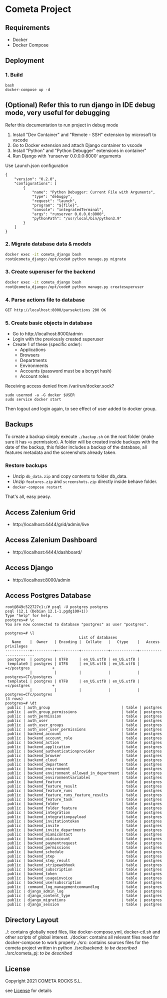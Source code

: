# Cometa Project

## Requirements

- Docker
- Docker Compose

## Deployment

### 1. Build

```
bash
docker-compose up -d
```

## (Optional) Refer this to run django in IDE debug mode, very useful for debugging

Refer this documentation to run project in debug mode

1. Install "Dev Container" and "Remote - SSH" extension by microsoft to vscode
1. Go to Docker extension and attach Django container to vscode
1. Install "Python" and "Python Debugger" extensions in container"
1. Run Django with 'runserver 0.0.0.0:8000' arguments

Use Launch.json configuration
```
{
    "version": "0.2.0",
    "configurations": [
        {
            "name": "Python Debugger: Current File with Arguments",
            "type": "debugpy",
            "request": "launch",
            "program": "${file}",
            "console": "integratedTerminal",
            "args": "runserver 0.0.0.0:8000",
            "pythonPath": "/usr/local/bin/python3.9" 
        }
    ]
}
```




### 2. Migrate database data & models

```bash
docker exec -it cometa_django bash
root@cometa_django:/opt/code# python manage.py migrate
```

### 3. Create superuser for the backend

```bash
docker exec -it cometa_django bash
root@cometa_django:/opt/code# python manage.py createsuperuser
```

### 4. Parse actions file to database

```bash
GET http://localhost:8000/parseActions 200 OK
```

### 5. Create basic objects in database

* Go to http://localhost:8000/admin
* Login with the previously created superuser
* Create 1 of these (specific order):
    * Applications
    * Browsers
    * Departments
    * Environments
    * Accounts (password must be a bcrypt hash)
    * Account roles

Receiving access denied from /var/run/docker.sock?

    sudo usermod -a -G docker $USER
    sudo service docker start

Then logout and login again, to see effect of user added to docker group.

## Backups

To create a backup simply execute `./backup.sh` on the root folder (make sure it has `+x` permission).
A folder will be created inside backups with the date of the backup, this folder includes a backup of the database, all features metadata and the screenshots already taken.

### Restore backups

* Unzip `db_data.zip` and copy contents to folder db_data.
* Unzip `features.zip` and `screenshots.zip` directly inside behave folder.
* `docker-compose restart`

That's all, easy peasy.

## Access Zalenium Grid

* http://localhost:4444/grid/admin/live

## Access Zalenium Dashboard

* http://localhost:4444/dashboard/

## Access Django

* http://localhost:8000/admin


## Access Postgres Database

```cometa@development:~$ docker exec -it cometa_postgres bash
root@849c522727c1:/# psql -U postgres postgres
psql (12.1 (Debian 12.1-1.pgdg100+1))
Type "help" for help.
postgres=# \c
You are now connected to database "postgres" as user "postgres".

postgres=# \l
                                 List of databases
   Name    |  Owner   | Encoding |  Collate   |   Ctype    |   Access privileges
-----------+----------+----------+------------+------------+-----------------------
 postgres  | postgres | UTF8     | en_US.utf8 | en_US.utf8 |
 template0 | postgres | UTF8     | en_US.utf8 | en_US.utf8 | =c/postgres          +
           |          |          |            |            | postgres=CTc/postgres
 template1 | postgres | UTF8     | en_US.utf8 | en_US.utf8 | =c/postgres          +
           |          |          |            |            | postgres=CTc/postgres
(3 rows)
postgres=# \dt
 public | auth_group                                | table | postgres
 public | auth_group_permissions                    | table | postgres
 public | auth_permission                           | table | postgres
 public | auth_user                                 | table | postgres
 public | auth_user_groups                          | table | postgres
 public | auth_user_user_permissions                | table | postgres
 public | backend_account                           | table | postgres
 public | backend_account_role                      | table | postgres
 public | backend_action                            | table | postgres
 public | backend_application                       | table | postgres
 public | backend_authenticationprovider            | table | postgres
 public | backend_browser                           | table | postgres
 public | backend_cloud                             | table | postgres
 public | backend_department                        | table | postgres
 public | backend_environment                       | table | postgres
 public | backend_environment_allowed_in_department | table | postgres
 public | backend_environmentvariables              | table | postgres
 public | backend_feature                           | table | postgres
 public | backend_feature_result                    | table | postgres
 public | backend_feature_runs                      | table | postgres
 public | backend_feature_runs_feature_results      | table | postgres
 public | backend_feature_task                      | table | postgres
 public | backend_folder                            | table | postgres
 public | backend_folder_feature                    | table | postgres
 public | backend_integration                       | table | postgres
 public | backend_integrationpayload                | table | postgres
 public | backend_invitationtoken                   | table | postgres
 public | backend_invite                            | table | postgres
 public | backend_invite_departments                | table | postgres
 public | backend_miamicontact                      | table | postgres
 public | backend_oidcaccount                       | table | postgres
 public | backend_paymentrequest                    | table | postgres
 public | backend_permissions                       | table | postgres
 public | backend_schedule                          | table | postgres
 public | backend_step                              | table | postgres
 public | backend_step_result                       | table | postgres
 public | backend_stripewebhook                     | table | postgres
 public | backend_subscription                      | table | postgres
 public | backend_token                             | table | postgres
 public | backend_usageinvoice                      | table | postgres
 public | backend_usersubscription                  | table | postgres
 public | command_log_managementcommandlog          | table | postgres
 public | django_admin_log                          | table | postgres
 public | django_content_type                       | table | postgres
 public | django_migrations                         | table | postgres
 public | django_session                            | table | postgres

```


## Directory Layout

 ./: contains globally need files, like docker-compose.yml, docker-ctl.sh and other scripts of global interest.
 ./docker: contains all relevant files need for docker-compose to work properly
 ./src: contains sources files for the cometa project written in python
 ./src/backend: *to be described*
 ./src/cometa_pj: *to be described*

## License

Copyright 2021 COMETA ROCKS S.L.

see [License](/LICENSE) for details